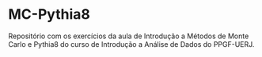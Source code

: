 # MC-Pythia8
Repositório com os exercícios da aula de Introdução a Métodos de Monte Carlo e Pythia8 do curso de Introdução a Análise de Dados do PPGF-UERJ.
